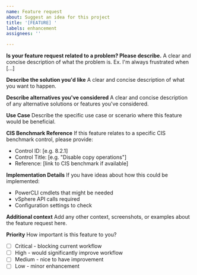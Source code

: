 ```yaml
---
name: Feature request
about: Suggest an idea for this project
title: '[FEATURE] '
labels: enhancement
assignees: ''

---
```


**Is your feature request related to a problem? Please describe.**
A clear and concise description of what the problem is. Ex. I'm always frustrated when [...]

**Describe the solution you'd like**
A clear and concise description of what you want to happen.

**Describe alternatives you've considered**
A clear and concise description of any alternative solutions or features you've considered.

**Use Case**
Describe the specific use case or scenario where this feature would be beneficial.

**CIS Benchmark Reference**
If this feature relates to a specific CIS benchmark control, please provide:
- Control ID: [e.g. 8.2.1]
- Control Title: [e.g. "Disable copy operations"]
- Reference: [link to CIS benchmark if available]

**Implementation Details**
If you have ideas about how this could be implemented:
- PowerCLI cmdlets that might be needed
- vSphere API calls required
- Configuration settings to check

**Additional context**
Add any other context, screenshots, or examples about the feature request here.

**Priority**
How important is this feature to you?
- [ ] Critical - blocking current workflow
- [ ] High - would significantly improve workflow
- [ ] Medium - nice to have improvement
- [ ] Low - minor enhancement